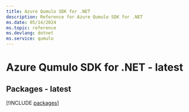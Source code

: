 ```yaml
---
title: Azure Qumulo SDK for .NET
description: Reference for Azure Qumulo SDK for .NET
ms.date: 05/14/2024
ms.topic: reference
ms.devlang: dotnet
ms.service: qumulo
---
```

# Azure Qumulo SDK for .NET - latest
## Packages - latest
[!INCLUDE [packages](qumulo-index.md)]